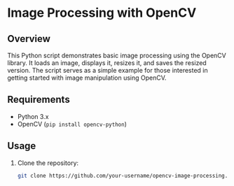 # Image Processing with OpenCV

## Overview

This Python script demonstrates basic image processing using the OpenCV library. It loads an image, displays it, resizes it, and saves the resized version. The script serves as a simple example for those interested in getting started with image manipulation using OpenCV.

## Requirements

- Python 3.x
- OpenCV (`pip install opencv-python`)

## Usage

1. Clone the repository:

   ```bash
   git clone https://github.com/your-username/opencv-image-processing.git
